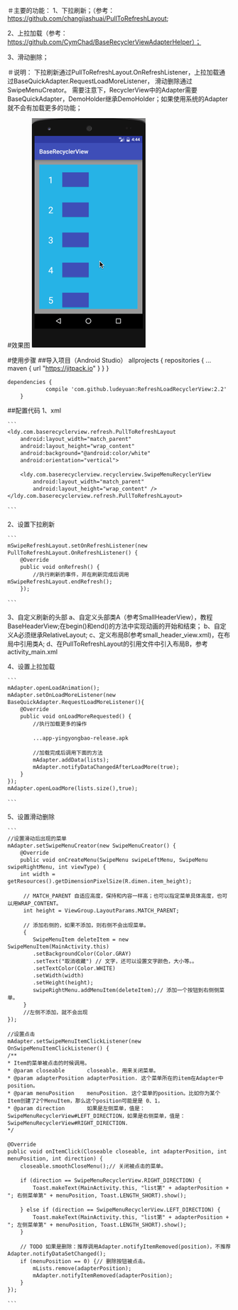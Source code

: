 ＃主要的功能：
1、下拉刷新；（参考：https://github.com/changjiashuai/PullToRefreshLayout;

2、上拉加载（参考：https://github.com/CymChad/BaseRecyclerViewAdapterHelper）；

3、滑动删除；

＃说明：
下拉刷新通过PullToRefreshLayout.OnRefreshListener，上拉加载通过BaseQuickAdapter.RequestLoadMoreListener，
滑动删除通过SwipeMenuCreator。
需要注意下，RecyclerView中的Adapter需要BaseQuickAdapter，DemoHolder继承DemoHolder；如果使用系统的Adapter
就不会有加载更多的功能；


#效果图
![RefreshLoadRecyclerView](screenshots/recyclerview.gif)

#使用步骤
##导入项目（Android Studio）
    allprojects {
		repositories {
			...
			maven { url "https://jitpack.io" }
		}
	}

	dependencies {
    	        compile 'com.github.ludeyuan:RefreshLoadRecyclerView:2.2'
    	}

##配置代码
1、xml

    ```
    <ldy.com.baserecyclerview.refresh.PullToRefreshLayout
        android:layout_width="match_parent"
        android:layout_height="wrap_content"
        android:background="@android:color/white"
        android:orientation="vertical">

        <ldy.com.baserecyclerview.recyclerview.SwipeMenuRecyclerView
            android:layout_width="match_parent"
            android:layout_height="wrap_content" />
    </ldy.com.baserecyclerview.refresh.PullToRefreshLayout>

    ```

2、设置下拉刷新

    ```
    mSwipeRefreshLayout.setOnRefreshListener(new PullToRefreshLayout.OnRefreshListener() {
        @Override
        public void onRefresh() {
            //执行刷新的事件，并在刷新完成后调用mSwipeRefreshLayout.endRefresh();
        });

    ```

3、自定义刷新的头部
    a、自定义头部类A（参考SmallHeaderView），教程BaseHeaderView;在begin()和end()的方法中实现动画的开始和结束；
    b、自定义A必须继承RelativeLayout;
    c、定义布局B(参考small_header_view.xml)，在布局中引用类A;
    d、在PullToRefreshLayout的引用文件中引入布局B，参考activity_main.xml


4、设置上拉加载

    ```
    mAdapter.openLoadAnimation();
    mAdapter.setOnLoadMoreListener(new BaseQuickAdapter.RequestLoadMoreListener(){
        @Override
        public void onLoadMoreRequested() {
            //执行加载更多的操作

            ...app-yingyongbao-release.apk

            //加载完成后调用下面的方法
            mAdapter.addData(lists);
            mAdapter.notifyDataChangedAfterLoadMore(true);
        }
    });
    mAdapter.openLoadMore(lists.size(),true);

    ```

5、设置滑动删除

    ```
    //设置滑动后出现的菜单
    mAdapter.setSwipeMenuCreator(new SwipeMenuCreator() {
        @Override
        public void onCreateMenu(SwipeMenu swipeLeftMenu, SwipeMenu swipeRightMenu, int viewType) {
        int width = getResources().getDimensionPixelSize(R.dimen.item_height);

         // MATCH_PARENT 自适应高度，保持和内容一样高；也可以指定菜单具体高度，也可以用WRAP_CONTENT。
         int height = ViewGroup.LayoutParams.MATCH_PARENT;

         // 添加右侧的，如果不添加，则右侧不会出现菜单。
         {
            SwipeMenuItem deleteItem = new SwipeMenuItem(MainActivity.this)
            .setBackgroundColor(Color.GRAY)
            .setText("取消收藏") // 文字，还可以设置文字颜色，大小等。。
            .setTextColor(Color.WHITE)
            .setWidth(width)
            .setHeight(height);
            swipeRightMenu.addMenuItem(deleteItem);// 添加一个按钮到右侧侧菜单。
         }
         //左侧不添加，就不会出现
    });

    //设置点击
    mAdapter.setSwipeMenuItemClickListener(new OnSwipeMenuItemClickListener() {
    /**
    * Item的菜单被点击的时候调用。
    * @param closeable       closeable. 用来关闭菜单。
    * @param adapterPosition adapterPosition. 这个菜单所在的item在Adapter中position。
    * @param menuPosition    menuPosition. 这个菜单的position。比如你为某个Item创建了2个MenuItem，那么这个position可能是是 0、1，
    * @param direction       如果是左侧菜单，值是：SwipeMenuRecyclerView#LEFT_DIRECTION，如果是右侧菜单，值是：SwipeMenuRecyclerView#RIGHT_DIRECTION.
    */

    @Override
    public void onItemClick(Closeable closeable, int adapterPosition, int menuPosition, int direction) {
        closeable.smoothCloseMenu();// 关闭被点击的菜单。

        if (direction == SwipeMenuRecyclerView.RIGHT_DIRECTION) {
            Toast.makeText(MainActivity.this, "list第" + adapterPosition + "; 右侧菜单第" + menuPosition, Toast.LENGTH_SHORT).show();

        } else if (direction == SwipeMenuRecyclerView.LEFT_DIRECTION) {
            Toast.makeText(MainActivity.this, "list第" + adapterPosition + "; 左侧菜单第" + menuPosition, Toast.LENGTH_SHORT).show();
        }

        // TODO 如果是删除：推荐调用Adapter.notifyItemRemoved(position)，不推荐Adapter.notifyDataSetChanged();
        if (menuPosition == 0) {// 删除按钮被点击。
            mLists.remove(adapterPosition);
            mAdapter.notifyItemRemoved(adapterPosition);
        }
    });

    ```
